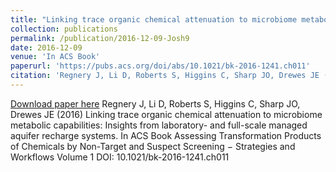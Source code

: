 ```yaml
---
title: "Linking trace organic chemical attenuation to microbiome metabolic capabilities: Insights from laboratory- and full-scale managed aquifer recharge systems"
collection: publications
permalink: /publication/2016-12-09-Josh9
date: 2016-12-09
venue: 'In ACS Book'
paperurl: 'https://pubs.acs.org/doi/abs/10.1021/bk-2016-1241.ch011'
citation: 'Regnery J, Li D, Roberts S, Higgins C, Sharp JO, Drewes JE (2016) Linking trace organic chemical attenuation to microbiome metabolic capabilities: Insights from laboratory- and full-scale managed aquifer recharge systems.   In ACS Book Assessing Transformation Products of Chemicals by Non-Target and Suspect Screening − Strategies and Workflows Volume 1 DOI: 10.1021/bk-2016-1241.ch011'
---
```


<a href='https://pubs.acs.org/doi/abs/10.1021/bk-2016-1241.ch011'>Download paper here</a>
Regnery J, Li D, Roberts S, Higgins C, Sharp JO, Drewes JE (2016) Linking trace organic chemical attenuation to microbiome metabolic capabilities: Insights from laboratory- and full-scale managed aquifer recharge systems.   In ACS Book Assessing Transformation Products of Chemicals by Non-Target and Suspect Screening − Strategies and Workflows Volume 1 DOI: 10.1021/bk-2016-1241.ch011